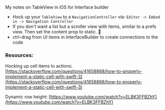My notes on TableView in iOS for Interface builder <!--more-->

- Hock up your `TableView` to a `NavigationController` via: `Editor -> Embed in -> Navigation Controller`
- If you don't want a list but a scroller view with items, similar to a prefs view. Then set the content prop to static. 🔑
- ctrl-drag from UI items in InterfaceBuilder to create connections to the code

### Resources:

Hocking up cell items to actions: [https://stackoverflow.com/questions/41658868/how-to-properly-implement-a-static-cell-with-swift-3](https://stackoverflow.com/questions/41658868/how-to-properly-implement-a-static-cell-with-swift-3) 

Dynamic row height:
[https://www.youtube.com/watch?v=ELBK3FFBZhY](https://www.youtube.com/watch?v=ELBK3FFBZhY) 
